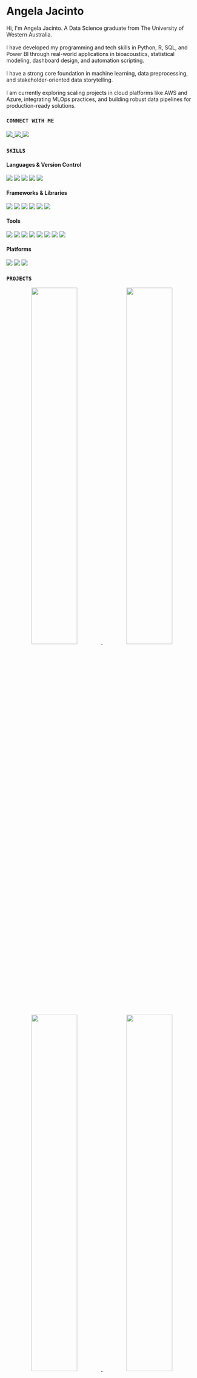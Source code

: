 <h1 align="left">Angela Jacinto</h1>

<p align="left">
Hi, I'm Angela Jacinto. A Data Science graduate from The University of Western Australia.<br><br>
I have developed my programming and tech skills in Python, R, SQL, and Power BI through real-world applications in bioacoustics, statistical modeling, dashboard design, and automation scripting.<br><br>
I have a strong core foundation in machine learning, data preprocessing, and stakeholder-oriented data storytelling.<br><br>
I am currently exploring scaling projects in cloud platforms like AWS and Azure, integrating MLOps practices, and building robust data pipelines for production-ready solutions.
</p>


### `CONNECT WITH ME`
<div align="left">

<a href="mailto:angelajcnto@gmail.com" style="font-size: 20px;">
  <img src="https://img.shields.io/badge/-Gmail-D14836?style=flat&logo=Gmail&logoColor=white" />
</a>
<a href="https://www.linkedin.com/in/angelajac/" style="font-size: 20px;">
  <img src="https://img.shields.io/badge/-LinkedIn-0077B5?style=flat&logo=Linkedin&logoColor=white" />
</a>
<a href="https://github.com/angelajacinto/angelajacinto/blob/main/Resume%20-%20Angela%20Jacinto.pdf" style="font-size: 20px;">
  <img src="https://img.shields.io/badge/-Resume-8B0000?style=flat&logo=adobe&logoColor=white" />
</a>

</div>

### `SKILLS`
<div align="left">

#### Languages & Version Control
<p>
  <img src="https://img.shields.io/badge/PYTHON-FFC0CB?style=for-the-badge&logo=python&logoColor=3776AB" />
  <img src="https://img.shields.io/badge/SQL-F2A1C4?style=for-the-badge&logo=mysql&logoColor=4479A1" />
  <img src="https://img.shields.io/badge/R-FFC0CB?style=for-the-badge&logo=r&logoColor=276DC3" />
  <img src="https://img.shields.io/badge/GIT-F2A1C4?style=for-the-badge&logo=git&logoColor=F05032" />
  <img src="https://img.shields.io/badge/GITHUB-FFC0CB?style=for-the-badge&logo=github&logoColor=181717" />
</p>

#### Frameworks & Libraries
<p>
  <img src="https://img.shields.io/badge/PANDAS-FFC0CB?style=for-the-badge&logo=pandas&logoColor=150458" />
  <img src="https://img.shields.io/badge/NUMPY-F2A1C4?style=for-the-badge&logo=numpy&logoColor=013243" />
  <img src="https://img.shields.io/badge/SKLEARN-FFC0CB?style=for-the-badge&logo=scikit-learn&logoColor=F7931E" />
  <img src="https://img.shields.io/badge/PYTORCH-F2A1C4?style=for-the-badge&logo=pytorch&logoColor=11557C" />
   <img src="https://img.shields.io/badge/TENSORFLOW-FFC0CB?style=for-the-badge&logo=tensorflow&logoColor=F7931E" />
  <img src="https://img.shields.io/badge/MATPLOTLIB-F2A1C4?style=for-the-badge&logo=matplotlib&logoColor=11557C" />

</p>

#### Tools
<p>
  <img src="https://img.shields.io/badge/POWER%20BI-FFC0CB?style=for-the-badge&logo=powerbi&logoColor=F2C811" />
  <img src="https://img.shields.io/badge/TABLEAU-F2A1C4?style=for-the-badge&logo=tableau&logoColor=E97627" />
  <img src="https://img.shields.io/badge/EXCEL-FFC0CB?style=for-the-badge&logo=microsoft-excel&logoColor=217346" />
  <img src="https://img.shields.io/badge/POWERPOINT-F2A1C4?style=for-the-badge&logo=microsoft-powerpoint&logoColor=B7472A" />
  <img src="https://img.shields.io/badge/MYSQL-FFC0CB?style=for-the-badge&logo=mysql&logoColor=4479A1" />
  <img src="https://img.shields.io/badge/SQLITE-F2A1C4?style=for-the-badge&logo=sqlite&logoColor=003B57" />
  <img src="https://img.shields.io/badge/POSTGRESQL-FFC0CB?style=for-the-badge&logo=postgresql&logoColor=336791" />
  <img src="https://img.shields.io/badge/RSTUDIO-F2A1C4?style=for-the-badge&logo=rstudio&logoColor=75AADB" />
</p>

#### Platforms
<p>
  <img src="https://img.shields.io/badge/JUPYTER-FFC0CB?style=for-the-badge&logo=jupyter&logoColor=F37626" />
  <img src="https://img.shields.io/badge/VSCODE-F2A1C4?style=for-the-badge&logo=visual-studio-code&logoColor=007ACC" />
  <img src="https://img.shields.io/badge/PYCHARM-FFC0CB?style=for-the-badge&logo=pycharm&logoColor=black" />
</p>


</div>






### `PROJECTS`
<div align="center">

  <a href="https://github.com/angelajacinto/Bash-Scripting-Cybersecurity-Breach-Data-Processing-Analysis">
    <img width="49%" src="https://github-readme-stats.vercel.app/api/pin/?username=angelajacinto&repo=Bash-Scripting-Cybersecurity-Breach-Data-Processing-Analysis&theme=dracula&hide_border=true" />
  </a>

  <a href="https://github.com/angelajacinto/Population-Analysis">
    <img width="49%" src="https://github-readme-stats.vercel.app/api/pin/?username=angelajacinto&repo=Population-Analysis&theme=dracula&hide_border=true" />
  </a>

  <a href="https://github.com/angelajacinto/YouTube-Earnings-ML-Classifier">
    <img width="49%" src="https://github-readme-stats.vercel.app/api/pin/?username=angelajacinto&repo=YouTube-Earnings-ML-Classifier&theme=dracula&hide_border=true" />
  </a>

  <a href="https://github.com/angelajacinto/Doctor-Complaints-Statistical-Modeling-R">
    <img width="49%" src="https://github-readme-stats.vercel.app/api/pin/?username=angelajacinto&repo=Doctor-Complaints-Statistical-Modeling-R&theme=dracula&hide_border=true" />
  </a>

  <a href="https://github.com/angelajacinto/SQL-Driven-Phone-Rental-Management">
    <img width="49%" src="https://github-readme-stats.vercel.app/api/pin/?username=angelajacinto&repo=SQL-Driven-Phone-Rental-Management&theme=dracula&hide_border=true" />
  </a>

  <a href="https://github.com/uwa-computer-science/project-12-prototype-bio-acoustic-detection-system-soundsentinel">
    <img width="49%" src="https://github-readme-stats.vercel.app/api/pin/?username=uwa-computer-science&repo=project-12-prototype-bio-acoustic-detection-system-soundsentinel&theme=dracula&hide_border=true" />
  </a>

</div>



### `CONTRIBUTIONS`
<div align="center">

  <img src="https://github-readme-activity-graph.vercel.app/graph?username=angelajacinto&theme=github&area=true&hide_border=true&start_date=2024-03-23&title_color=FFFFFF&xaxis_color=FFFFFF&yaxis_color=FFFFFF&line=FFC0CB&point=F2A1C4&bg_color=1A1A1A" width="100%">


</div>
